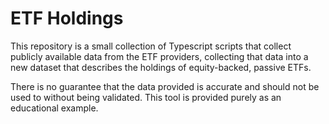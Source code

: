 # ETF Holdings

This repository is a small collection of Typescript scripts that collect publicly available data from the ETF providers, collecting that data into a new dataset that describes the holdings of equity-backed, passive ETFs. 

There is no guarantee that the data provided is accurate and should not be used to without being validated. This tool is provided purely as an educational example.